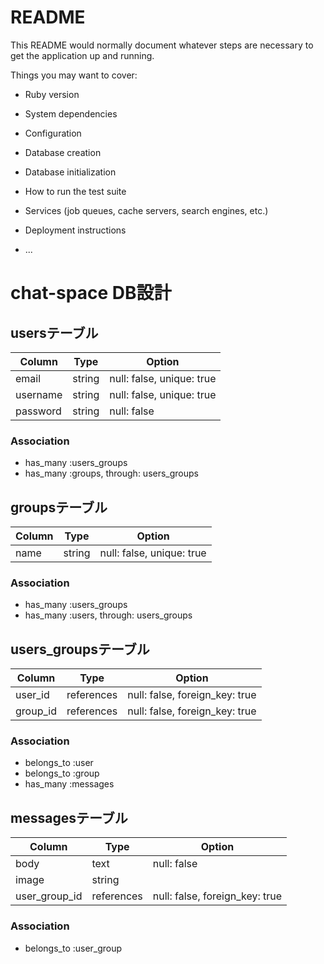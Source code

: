 # README

This README would normally document whatever steps are necessary to get the
application up and running.

Things you may want to cover:

* Ruby version

* System dependencies

* Configuration

* Database creation

* Database initialization

* How to run the test suite

* Services (job queues, cache servers, search engines, etc.)

* Deployment instructions

* ...

# chat-space DB設計
## usersテーブル
|Column|Type|Option|
|------|----|------|
|email|string|null: false, unique: true|
|username|string|null: false, unique: true|
|password|string|null: false|
### Association
- has_many :users_groups
- has_many :groups,  through:  users_groups

## groupsテーブル
|Column|Type|Option|
|------|----|------|
|name|string|null: false, unique: true|
### Association
- has_many :users_groups
- has_many :users,  through:  users_groups

## users_groupsテーブル
|Column|Type|Option|
|------|----|------|
|user_id|references|null: false, foreign_key: true|
|group_id|references|null: false, foreign_key: true|
### Association
- belongs_to :user
- belongs_to :group
- has_many :messages

## messagesテーブル
|Column|Type|Option|
|------|----|------|
|body|text|null: false|
|image|string|
|user_group_id|references|null: false, foreign_key: true|
### Association
- belongs_to :user_group